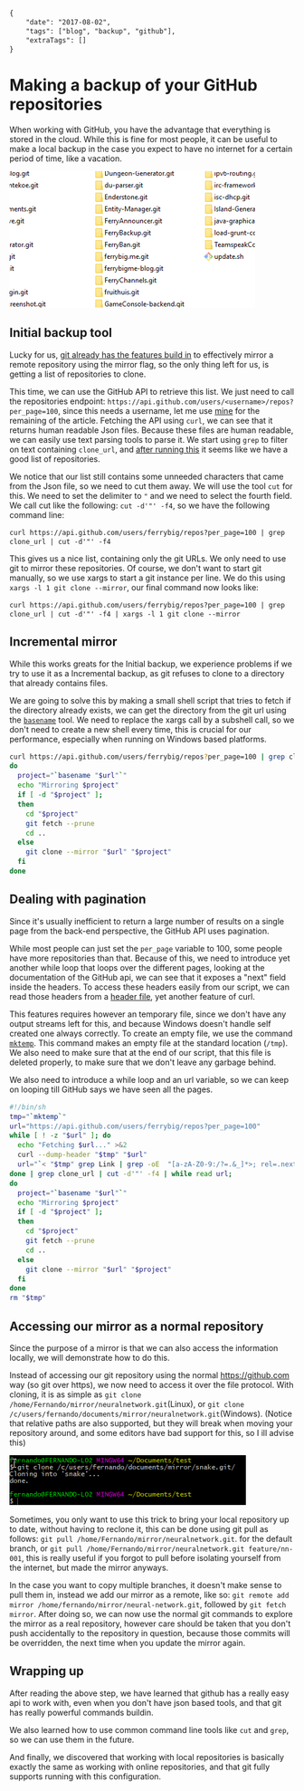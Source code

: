     {
        "date": "2017-08-02",
        "tags": ["blog", "backup", "github"],
        "extraTags": []
    }

# Making a backup of your GitHub repositories

When working with GitHub, you have the advantage that everything is stored in the cloud. While this is fine for most people, it can be useful to make a local backup in the case you expect to have no internet for a certain period of time, like a vacation.

![Results of the mirror](files.png)

## Initial backup tool

Lucky for us, [git already has the features build in](https://git-scm.com/docs/git-clone#git-clone---mirror) to effectively mirror a remote repository using the mirror flag, so the only thing left for us, is getting a list of repositories to clone.

This time, we can use the GitHub API to retrieve this list. We just need to call the repositories endpoint: `https://api.github.com/users/<username>/repos?per_page=100`, since this needs a username, let me use [mine]( https://api.github.com/users/ferrybig/repos?per_page=100) for the remaining of the article. Fetching the API using `curl`, we can see that it returns human readable Json files. Because these files are human readable, we can easily use text parsing tools to parse it. We start using `grep` to filter on text containing `clone_url`,  and [after running this](https://gist.github.com/ferrybig/5e62bffd15ac6c49dfde871e14fa2d79) it seems like we have a good list of repositories.

We notice that our list still contains some unneeded characters that came from the Json file, so we need to cut them away. We will use the tool `cut` for this. We need to set the delimiter to `"` and we need to select the fourth field. We call cut like the following: `cut -d'"' -f4`, so we have the following command line:

    curl https://api.github.com/users/ferrybig/repos?per_page=100 | grep clone_url | cut -d'"' -f4

This gives us a nice list, containing only the git URLs. We only need to use git to mirror these repositories. Of course, we don't want to start git manually, so we use xargs to start a git instance per line. We do this using `xargs -l 1 git clone --mirror`, our final command now looks like:

    curl https://api.github.com/users/ferrybig/repos?per_page=100 | grep clone_url | cut -d'"' -f4 | xargs -l 1 git clone --mirror

## Incremental mirror

While this works greats for the Initial backup, we experience problems if we try to use it as a Incremental backup, as git refuses to clone to a directory that already contains files.

We are going to solve this by making a small shell script that tries to fetch if the directory already exists, we can get the directory from the git url using the [`basename`](https://linux.die.net/man/1/basename) tool. We need to replace the xargs call by a subshell call, so we don't need to create a new shell every time, this is crucial for our performance, especially when running on Windows based platforms.

```bash
curl https://api.github.com/users/ferrybig/repos?per_page=100 | grep clone_url | cut -d'"' -f4 | while read url;
do
  project="`basename "$url"`"
  echo "Mirroring $project"
  if [ -d "$project" ]; 
  then
    cd "$project"
    git fetch --prune
    cd ..
  else
    git clone --mirror "$url" "$project"
  fi
done
```

## Dealing with pagination

Since it's usually inefficient to return a large number of results on a single page from the back-end perspective, the GitHub API uses pagination.

While most people can just set the `per_page` variable to 100, some people have more repositories than that. Because of this, we need to introduce yet another while loop that loops over the different pages, looking at the documentation of the GitHub api, we can see that it exposes a "next" field inside the headers. To access these headers easily from our script, we can read those headers from a [header file](), yet another feature of curl. 

This features requires however an temporary file, since we don't have any output streams left for this, and because Windows doesn't handle self created one always correctly. To create an empty file, we use the command [`mktemp`](). This command makes an empty file at the standard location (`/tmp`). We also need to make sure that at the end of our script, that this file is deleted properly, to make sure that we don't leave any garbage behind.

We also need to introduce a while loop and an url variable, so we can keep on looping till GitHub says we have seen all the pages.

```bash
#!/bin/sh
tmp="`mktemp`"
url="https://api.github.com/users/ferrybig/repos?per_page=100"
while [ ! -z "$url" ]; do
  echo "Fetching $url..." >&2
  curl --dump-header "$tmp" "$url"
  url="`< "$tmp" grep Link | grep -oE  "[a-zA-Z0-9:/?=.&_]*>; rel=.next" | cut -d'>' -f1`"
done | grep clone_url | cut -d'"' -f4 | while read url;
do
  project="`basename "$url"`"
  echo "Mirroring $project"
  if [ -d "$project" ]; 
  then
    cd "$project"
    git fetch --prune
    cd ..
  else
    git clone --mirror "$url" "$project"
  fi
done
rm "$tmp"
```


## Accessing our mirror as a normal repository

Since the purpose of a mirror is that we can also access the information locally, we will demonstrate how to do this.

Instead of accessing our git repository using the normal https://github.com way (so git over https), we now need to access it over the file protocol. With cloning, it is as simple as `git clone /home/Fernando/mirror/neuralnetwork.git`(Linux), or `git clone /c/users/fernando/documents/mirror/neuralnetwork.git`(Windows). (Notice that relative paths are also supported, but they will break when moving your repository around, and some editors have bad support for this, so I ill advise this)

![Git cloning a local repository using an absolute path](cloning.png)

Sometimes, you only want to use this trick to bring your local repository up to date, without having to reclone it, this can be done using git pull as follows: `git pull /home/Fernando/mirror/neuralnetwork.git`. for the default branch, or `git pull /home/Fernando/mirror/neuralnetwork.git feature/nn-001`, this is really useful if you forgot to pull before isolating yourself from the internet, but made the mirror anyways.

In the case you want to copy multiple branches, it doesn't make sense to pull them in, instead we add our mirror as a remote, like so: `git remote add mirror /home/fernando/mirror/neural-network.git`, followed by `git fetch mirror`. After doing so, we can now use the normal git commands to explore the mirror as a real repository, however care should be taken that you don't push accidentally to the repository in question, because those commits will be overridden, the next time when you update the mirror again.

## Wrapping up

After reading the above step, we have learned that github has a really easy api to work with, even when you don't have json based tools, and that git has really powerful commands buildin.

We also learned how to use common command line tools like `cut` and `grep`,  so we can use them in the future. 

And finally, we discovered that working with local repositories is basically exactly the same as working with online repositories, and that git fully supports running with this configuration.
